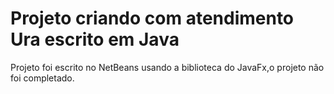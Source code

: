 <h1>Projeto criando com atendimento Ura escrito em Java </h1>

<p>Projeto foi escrito no NetBeans usando a biblioteca do JavaFx,o projeto não foi completado.</p>